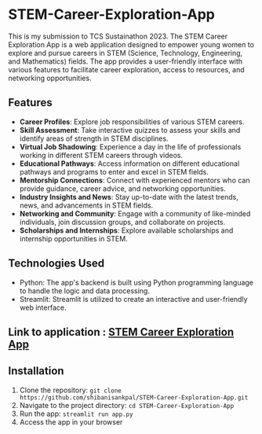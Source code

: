 # STEM-Career-Exploration-App


This is my submission to TCS Sustainathon 2023. The STEM Career Exploration App is a web application designed to empower young women to explore and pursue careers in STEM (Science, Technology, Engineering, and Mathematics) fields. The app provides a user-friendly interface with various features to facilitate career exploration, access to resources, and networking opportunities.

## Features

- **Career Profiles**: Explore job responsibilities of various STEM careers.
- **Skill Assessment**: Take interactive quizzes to assess your skills and identify areas of strength in STEM disciplines.
- **Virtual Job Shadowing**: Experience a day in the life of professionals working in different STEM careers through videos.
- **Educational Pathways**: Access information on different educational pathways and programs to enter and excel in STEM fields.
- **Mentorship Connections**: Connect with experienced mentors who can provide guidance, career advice, and networking opportunities.
- **Industry Insights and News**: Stay up-to-date with the latest trends, news, and advancements in STEM fields.
- **Networking and Community**: Engage with a community of like-minded individuals, join discussion groups, and collaborate on projects.
- **Scholarships and Internships**: Explore available scholarships and internship opportunities in STEM.

## Technologies Used

- Python: The app's backend is built using Python programming language to handle the logic and data processing.
- Streamlit: Streamlit is utilized to create an interactive and user-friendly web interface.

## Link to application : [STEM Career Exploration App](https://stem-career-exploration-app.streamlit.app/)
  
## Installation

1. Clone the repository: `git clone https://github.com/shibanisankpal/STEM-Career-Exploration-App.git`
2. Navigate to the project directory: `cd STEM-Career-Exploration-App`
4. Run the app: `streamlit run app.py`
5. Access the app in your browser



